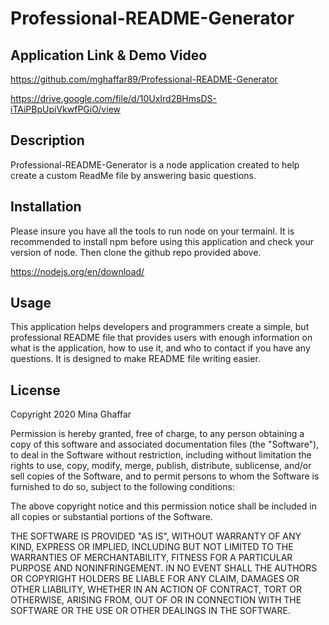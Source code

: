 # Professional-README-Generator

## Application Link & Demo Video

https://github.com/mghaffar89/Professional-README-Generator

https://drive.google.com/file/d/10UxIrd2BHmsDS-iTAiPBpUpiVkwfPGiO/view

## Description

Professional-README-Generator is a node application created to help create a custom ReadMe file by answering basic questions.

## Installation

Please insure you have all the tools to run node on your termainl. It is recommended to install npm before using this application and check your version of node. Then clone the github repo provided above.

https://nodejs.org/en/download/

## Usage

This application helps developers and programmers create a simple, but professional README file that provides users with enough information on what is the application, how to use it, and who to contact if you have any questions. It is designed to make README file writing easier.

## License

Copyright 2020 Mina Ghaffar

Permission is hereby granted, free of charge, to any person obtaining a copy of this software and associated documentation files (the "Software"), to deal in the Software without restriction, including without limitation the rights to use, copy, modify, merge, publish, distribute, sublicense, and/or sell copies of the Software, and to permit persons to whom the Software is furnished to do so, subject to the following conditions:

The above copyright notice and this permission notice shall be included in all copies or substantial portions of the Software.

THE SOFTWARE IS PROVIDED "AS IS", WITHOUT WARRANTY OF ANY KIND, EXPRESS OR IMPLIED, INCLUDING BUT NOT LIMITED TO THE WARRANTIES OF MERCHANTABILITY, FITNESS FOR A PARTICULAR PURPOSE AND NONINFRINGEMENT. IN NO EVENT SHALL THE AUTHORS OR COPYRIGHT HOLDERS BE LIABLE FOR ANY CLAIM, DAMAGES OR OTHER LIABILITY, WHETHER IN AN ACTION OF CONTRACT, TORT OR OTHERWISE, ARISING FROM, OUT OF OR IN CONNECTION WITH THE SOFTWARE OR THE USE OR OTHER DEALINGS IN THE SOFTWARE.
